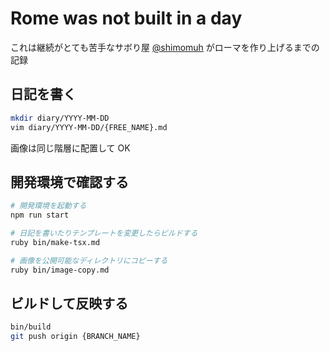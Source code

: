 # Rome was not built in a day

これは継続がとても苦手なサボり屋 [@shimomuh](https://github.com/shimomuh) がローマを作り上げるまでの記録

## 日記を書く

```bash
mkdir diary/YYYY-MM-DD
vim diary/YYYY-MM-DD/{FREE_NAME}.md
```

画像は同じ階層に配置して OK

## 開発環境で確認する

```bash
# 開発環境を起動する
npm run start

# 日記を書いたりテンプレートを変更したらビルドする
ruby bin/make-tsx.md

# 画像を公開可能なディレクトリにコピーする
ruby bin/image-copy.md
```

## ビルドして反映する

```bash
bin/build
git push origin {BRANCH_NAME}
```
